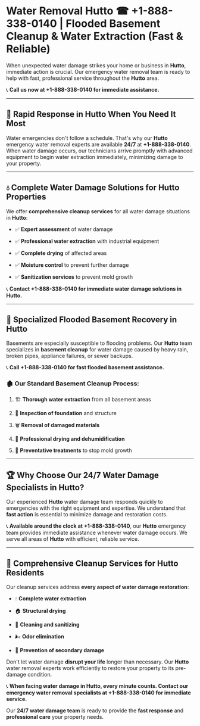 # Water Removal Hutto ☎ +1-888-338-0140 | Flooded Basement Cleanup & Water Extraction (Fast & Reliable)

When unexpected water damage strikes your home or business in **Hutto**, immediate action is crucial. Our emergency water removal team is ready to help with fast, professional service throughout the **Hutto** area. 

📞 **Call us now at +1-888-338-0140 for immediate assistance.**
---
## 🚀 Rapid Response in Hutto When You Need It Most
Water emergencies don't follow a schedule. That's why our **Hutto** emergency water removal experts are available **24/7** at **+1-888-338-0140**. When water damage occurs, our technicians arrive promptly with advanced equipment to begin water extraction immediately, minimizing damage to your property.
---
## 💧 Complete Water Damage Solutions for Hutto Properties
We offer **comprehensive cleanup services** for all water damage situations in **Hutto**:
- ✅ **Expert assessment** of water damage  
- ✅ **Professional water extraction** with industrial equipment  
- ✅ **Complete drying** of affected areas  
- ✅ **Moisture control** to prevent further damage  
- ✅ **Sanitization services** to prevent mold growth  
📞 **Contact +1-888-338-0140 for immediate water damage solutions in Hutto.**
---
## 🌊 Specialized Flooded Basement Recovery in Hutto
Basements are especially susceptible to flooding problems. Our **Hutto** team specializes in **basement cleanup** for water damage caused by heavy rain, broken pipes, appliance failures, or sewer backups. 
📞 **Call +1-888-338-0140 for fast flooded basement assistance.**
### 🏚️ Our Standard Basement Cleanup Process:
1. 🏗️ **Thorough water extraction** from all basement areas  
2. 🔎 **Inspection of foundation** and structure  
3. 🗑️ **Removal of damaged materials**  
4. 💨 **Professional drying and dehumidification**  
5. 🚫 **Preventative treatments** to stop mold growth  
---
## 🏆 Why Choose Our 24/7 Water Damage Specialists in Hutto?
Our experienced **Hutto** water damage team responds quickly to emergencies with the right equipment and expertise. We understand that **fast action** is essential to minimize damage and restoration costs.
📞 **Available around the clock at +1-888-338-0140**, our **Hutto** emergency team provides immediate assistance whenever water damage occurs. We serve all areas of **Hutto** with efficient, reliable service.
---
## 🧹 Comprehensive Cleanup Services for Hutto Residents
Our cleanup services address **every aspect of water damage restoration**:
- 💧 **Complete water extraction**  
- 🏠 **Structural drying**  
- 🧼 **Cleaning and sanitizing**  
- 🌬️ **Odor elimination**  
- 🚫 **Prevention of secondary damage**  
Don't let water damage **disrupt your life** longer than necessary. Our **Hutto** water removal experts work efficiently to restore your property to its pre-damage condition.
📞 **When facing water damage in Hutto, every minute counts. Contact our emergency water removal specialists at +1-888-338-0140 for immediate service.**
Our **24/7 water damage team** is ready to provide the **fast response** and **professional care** your property needs.
